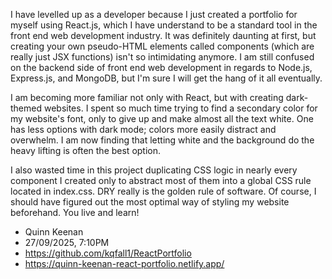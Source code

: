 I have levelled up as a developer because I just created a portfolio for myself using React.js, which I have
understand to be a standard tool in the front end web development industry. It was definitely daunting at
first, but creating your own pseudo-HTML elements called components (which are really just JSX functions) isn't
so intimidating anymore. I am still confused on the backend side of front end web development in regards to
Node.js, Express.js, and MongoDB, but I'm sure I will get the hang of it all eventually.

I am becoming more familiar not only with React, but with creating dark-themed websites. I spent so much time
trying to find a secondary color for my website's font, only to give up and make almost all the text white. One
has less options with dark mode; colors more easily distract and overwhelm. I am now finding that letting white
and the background do the heavy lifting is often the best option.

I also wasted time in this project duplicating CSS logic in nearly every component I created only to abstract
most of them into a global CSS rule located in index.css. DRY really is the golden rule of software. Of course,
I should have figured out the most optimal way of styling my website beforehand. You live and learn!

 - Quinn Keenan
 - 27/09/2025, 7:10PM
 - https://github.com/kqfall1/ReactPortfolio
 - https://quinn-keenan-react-portfolio.netlify.app/